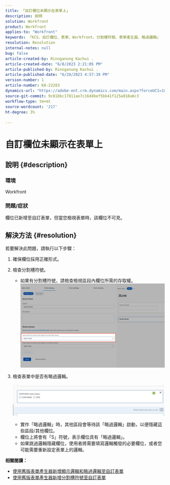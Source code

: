 ```yaml
---
title: 「自訂欄位未顯示在表單上」
description: 說明
solution: Workfront
product: Workfront
applies-to: "Workfront"
keywords: 「KCS、自訂欄位、表單、Workfront、分割槽符號、表單產生器、略過邏輯」
resolution: Resolution
internal-notes: null
bug: false
article-created-by: Rinnganung Kachui .
article-created-date: "6/8/2023 2:21:05 PM"
article-published-by: Rinnganung Kachui .
article-published-date: "6/28/2023 4:57:39 PM"
version-number: 1
article-number: KA-22283
dynamics-url: "https://adobe-ent.crm.dynamics.com/main.aspx?forceUCI=1&pagetype=entityrecord&etn=knowledgearticle&id=193690ad-0706-ee11-8f6e-6045bd006793"
source-git-commit: 9c81bbc17811ae7c16d4bef5bb41f125a018a6c3
workflow-type: tm+mt
source-wordcount: '217'
ht-degree: 3%

---
```


# 自訂欄位未顯示在表單上

## 說明 {#description}


### <b>環境</b>

Workfront

### <b>問題/症狀</b>

欄位已新增至自訂表單，但當您檢視表單時，該欄位不可見。


## 解決方法 {#resolution}


若要解決此問題，請執行以下步驟：

1. 確保欄位採用正確形式。
2. 檢查分割槽符號。

   - 如果有分割槽符號，請檢查檢視區段內欄位所需的存取權。                     ![](assets/f585c275-ad15-ee11-8f6e-6045bd006793.png)
3. 檢查表單中是否有略過邏輯。                                                                                                                                               ![](assets/6067dbce-ad15-ee11-8f6e-6045bd006793.png)
   - 實作「略過邏輯」時，其他區段會等待該「略過邏輯」啟動，以便隱藏這些區段/其他欄位。
   - 欄位上將會有「S」符號，表示欄位具有「略過邏輯」。
   - 如果跳過邏輯隱藏欄位，使用者將需要填寫邏輯觸發的必要欄位，或者您可能需要重新設定表單上的邏輯。


<b>相關閱讀：</b>

- [使用舊版表單產生器新增顯示邏輯和略過邏輯至自訂表單](https://experienceleague.adobe.com/docs/workfront/using/administration-and-setup/customize/custom-forms/custom-form-builder/use-the-custom-form-builder/display-or-skip-logic-custom-form.html)
- [使用舊版表單產生器新增分割槽符號至自訂表單](https://experienceleague.adobe.com/docs/workfront/using/administration-and-setup/customize/custom-forms/custom-form-builder/use-the-custom-form-builder/add-a-section-break-to-a-custom-form.htm)



